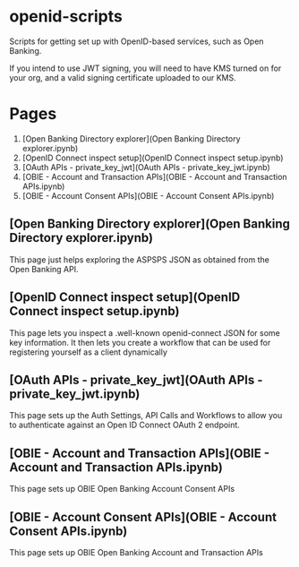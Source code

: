 # openid-scripts
Scripts for getting set up with OpenID-based services, such as Open Banking.

If you intend to use JWT signing, you will need to have KMS turned on for your org, and a valid signing certificate 
uploaded to our KMS.

# Pages

1. [Open Banking Directory explorer](Open Banking Directory explorer.ipynb)
1. [OpenID Connect inspect setup](OpenID Connect inspect setup.ipynb)
1. [OAuth APIs - private_key_jwt](OAuth APIs - private_key_jwt.ipynb)
1. [OBIE - Account and Transaction APIs](OBIE - Account and Transaction APIs.ipynb)
1. [OBIE - Account Consent APIs](OBIE - Account Consent APIs.ipynb)


## [Open Banking Directory explorer](Open Banking Directory explorer.ipynb)
This page just helps exploring the ASPSPS JSON as obtained from the Open Banking API.

## [OpenID Connect inspect setup](OpenID Connect inspect setup.ipynb)
This page lets you inspect a .well-known openid-connect JSON for some key information. 
It then lets you create a workflow that can be used for registering yourself as a client dynamically

## [OAuth APIs - private_key_jwt](OAuth APIs - private_key_jwt.ipynb)
This page sets up the Auth Settings, API Calls and Workflows to allow you to authenticate against an Open ID Connect OAuth 2 endpoint.

## [OBIE - Account and Transaction APIs](OBIE - Account and Transaction APIs.ipynb)
This page sets up OBIE Open Banking Account Consent APIs

## [OBIE - Account Consent APIs](OBIE - Account Consent APIs.ipynb)
This page sets up OBIE Open Banking Account and Transaction APIs
